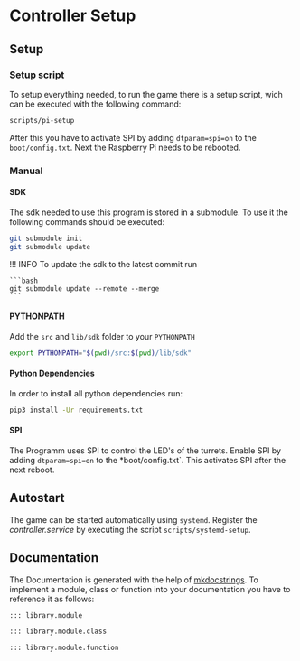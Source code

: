 # Controller Setup

## Setup
### Setup script

To setup everything needed, to run the game there is a setup script, wich can be executed with the following command:

```bash
scripts/pi-setup
```

After this you have to activate SPI by adding `dtparam=spi=on` to the `boot/config.txt`. Next the Raspberry Pi needs to be rebooted.

### Manual
#### SDK

The sdk needed to use this program is stored in a submodule. To use it the following commands should be executed:

```bash
git submodule init
git submodule update
```

!!! INFO
    To update the sdk to the latest commit run

    ```bash
    git submodule update --remote --merge
    ```

#### PYTHONPATH
Add the `src` and `lib/sdk` folder to your `PYTHONPATH`

```bash
export PYTHONPATH="$(pwd)/src:$(pwd)/lib/sdk"
```

#### Python Dependencies

In order to install all python dependencies run:

```bash
pip3 install -Ur requirements.txt
```

#### SPI

The Programm uses SPI to control the LED's of the turrets. Enable SPI by adding `dtparam=spi=on` to the *boot/config.txt`. This activates SPI after the next reboot.

## Autostart

The game can be started automatically using `systemd`. Register the *controller.service* by executing the script `scripts/systemd-setup`.

## Documentation

The Documentation is generated with the help of [mkdocstrings](https://mkdocstrings.github.io/#). To implement a module, class or function into your documentation you have to reference it as follows:

```md
::: library.module

::: library.module.class

::: library.module.function
```